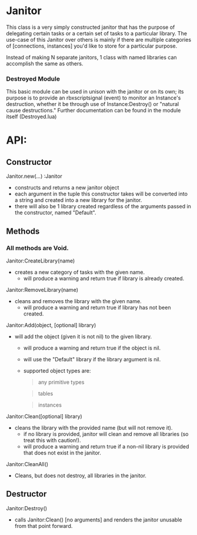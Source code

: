 # Janitor

This class is a very simply constructed janitor that has the purpose of delegating certain tasks or a certain set of tasks to a particular library. 
The use-case of this Janitor over others is mainly if there are multiple categories of [connections, instances] you'd like to store for a particular purpose.

Instead of making N separate janitors, 1 class with named libraries can accomplish the same as others.

### Destroyed Module
This basic module can be used in unison with the janitor or on its own; its purpose is to provide an rbxscriptsignal (event) to monitor an Instance's destruction, whether
it be through use of Instance:Destroy() or "natural cause destructions." Further documentation can be found in the module itself (Destroyed.lua)

# API:

## Constructor

Janitor.new(...) :Janitor
* constructs and returns a new janitor object
* each argument in the tuple this constructor takes will be converted into a string and created into a new library for the janitor.
* there will also be 1 library created regardless of the arguments passed in the constructor, named "Default".

## Methods
### **All methods are Void.**
Janitor:CreateLibrary(name)
* creates a new category of tasks with the given name.
  - will produce a warning and return true if library is already created.

Janitor:RemoveLibrary(name)
* cleans and removes the library with the given name.
  - will produce a warning and return true if library has not been created.

Janitor:Add(object, [optional] library)
* will add the object (given it is not nil) to the given library.
  - will produce a warning and return true if the object is nil.
  - will use the "Default" library if the library argument is nil.
  - supported object types are:
    > any primitive types
    
    > tables
    
    > instances

Janitor:Clean([optional] library)
* cleans the library with the provided name (but will not remove it).
  - if no library is provided, janitor will clean and remove all libraries (so treat this with caution!).
  - will produce a warning and return true if a non-nil library is provided that does not exist in the janitor.


Janitor:CleanAll()
* Cleans, but does not destroy, all libraries in the janitor.

## Destructor
Janitor:Destroy()
* calls Janitor:Clean() [no arguments] and renders the janitor unusable from that point forward.

